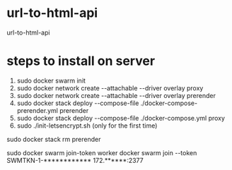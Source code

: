 # url-to-html-api
url-to-html-api


# steps to install on server

1. sudo docker swarm init
2. sudo docker network create --attachable --driver overlay proxy
3. sudo docker network create --attachable --driver overlay prerender
4. sudo docker stack deploy --compose-file ./docker-compose-prerender.yml prerender
5. sudo docker stack deploy --compose-file ./docker-compose.yml proxy
6. sudo ./init-letsencrypt.sh (only for the first time)

sudo docker stack rm  prerender

sudo docker swarm join-token worker
 docker swarm join --token SWMTKN-1-************ 172.******:2377
